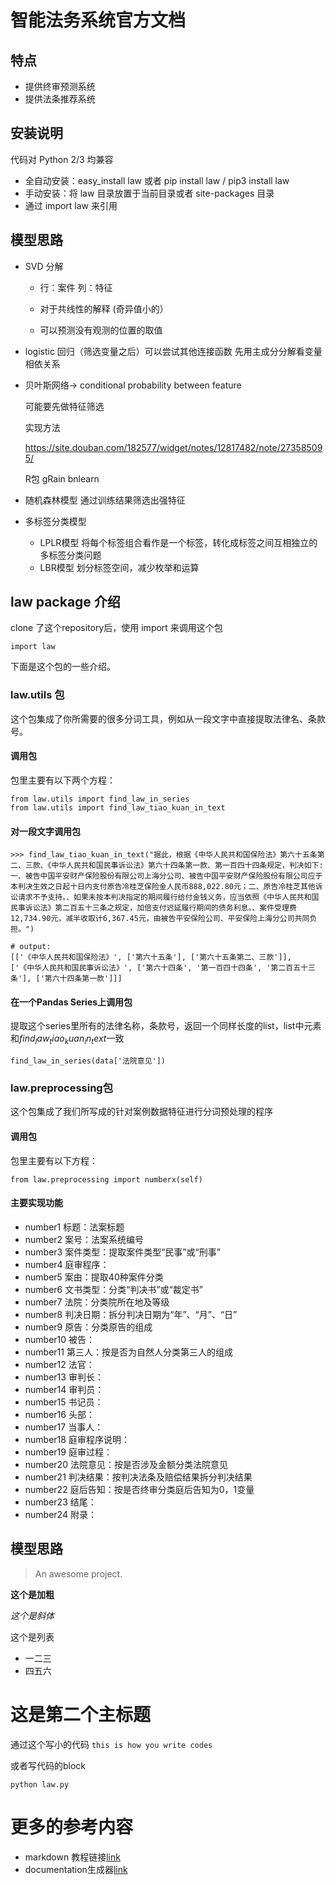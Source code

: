 # 智能法务系统官方文档

## 特点
- 提供终审预测系统
- 提供法条推荐系统

## 安装说明
代码对 Python 2/3 均兼容
- 全自动安装：easy_install law 或者 pip install law / pip3 install law
- 手动安装：将 law 目录放置于当前目录或者 site-packages 目录
- 通过 import law 来引用

## 模型思路

- SVD 分解

  - 行：案件 列：特征

  - 对于共线性的解释 (奇异值小的）
  - 可以预测没有观测的位置的取值

- logistic 回归（筛选变量之后）可以尝试其他连接函数
  先用主成分分解看变量相依关系

- 贝叶斯网络-> conditional probability between feature

  可能要先做特征筛选

  实现方法

   https://site.douban.com/182577/widget/notes/12817482/note/273585095/

  R包 gRain bnlearn
  
 - 随机森林模型
   通过训练结果筛选出强特征
 
 - 多标签分类模型
   - LPLR模型
     将每个标签组合看作是一个标签，转化成标签之间互相独立的多标签分类问题
   - LBR模型
     划分标签空间，减少枚举和运算
 

## law package 介绍

clone 了这个repository后，使用 import 来调用这个包
~~~
import law
~~~

下面是这个包的一些介绍。

### law.utils 包

这个包集成了你所需要的很多分词工具，例如从一段文字中直接提取法律名、条款号。

#### 调用包
包里主要有以下两个方程：
~~~
from law.utils import find_law_in_series
from law.utils import find_law_tiao_kuan_in_text
~~~

#### 对一段文字调用包
~~~
>>> find_law_tiao_kuan_in_text("据此，根据《中华人民共和国保险法》第六十五条第二、三款、《中华人民共和国民事诉讼法》第六十四条第一款、第一百四十四条规定，判决如下:一、被告中国平安财产保险股份有限公司上海分公司、被告中国平安财产保险股份有限公司应于本判决生效之日起十日内支付原告冷桂芝保险金人民币888,022.80元；二、原告冷桂芝其他诉讼请求不予支持。、如果未按本判决指定的期间履行给付金钱义务，应当依照《中华人民共和国民事诉讼法》第二百五十三条之规定，加倍支付迟延履行期间的债务利息。、案件受理费12,734.90元，减半收取计6,367.45元，由被告平安保险公司、平安保险上海分公司共同负担。")

# output:
[['《中华人民共和国保险法》', ['第六十五条'], ['第六十五条第二、三款']],
['《中华人民共和国民事诉讼法》', ['第六十四条', '第一百四十四条', '第二百五十三条'], ['第六十四条第一款']]]
~~~

#### 在一个Pandas Series上调用包
提取这个series里所有的法律名称，条款号，返回一个同样长度的list，list中元素和$find_law_tiao_kuan_in_text$一致
~~~
find_law_in_series(data['法院意见'])
~~~

### law.preprocessing包

这个包集成了我们所写成的针对案例数据特征进行分词预处理的程序

#### 调用包
包里主要有以下方程：
~~~
from law.preprocessing import numberx(self)
~~~

#### 主要实现功能
- number1 标题：法案标题
- number2 案号：法案系统编号
- number3 案件类型：提取案件类型“民事”或“刑事”
- number4 庭审程序：
- number5 案由：提取40种案件分类
- number6 文书类型：分类“判决书”或“裁定书”
- number7 法院：分类院所在地及等级
- number8 判决日期：拆分判决日期为“年”、“月”、“日”
- number9 原告：分类原告的组成
- number10 被告：
- number11 第三人：按是否为自然人分类第三人的组成
- number12 法官：
- number13 审判长：
- number14 审判员：
- number15 书记员：
- number16 头部：
- number17 当事人：
- number18 庭审程序说明：
- number19 庭审过程：
- number20 法院意见：按是否涉及金额分类法院意见
- number21 判决结果：按判决法条及赔偿结果拆分判决结果
- number22 庭后告知：按是否终审分类庭后告知为0，1变量
- number23 结尾：
- number24 附录：




## 模型思路
> An awesome project.

**这个是加粗**

*这个是斜体*

这个是列表
* 一二三
* 四五六

# 这是第二个主标题

通过这个写小的代码
`this is how you write codes`

或者写代码的block
~~~
python law.py

~~~

# 更多的参考内容

- markdown 教程链接[link](https://en.support.wordpress.com/markdown-quick-reference/)
- documentation生成器[link](https://docsify.js.org/#/quickstart)
